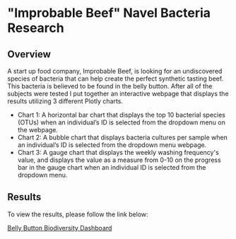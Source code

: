 # "Improbable Beef" Navel Bacteria Research

## Overview

A start up food company, Improbable Beef, is looking for an undiscovered species of bacteria that can help create the perfect synthetic tasting beef. This bacteria is believed to be found in the belly button. After all of the subjects were tested I put together an interactive webpage that displays the results utilizing 3 different Plotly charts. 

  - Chart 1: A horizontal bar chart that displays the top 10 bacterial species (OTUs) when an individual’s ID is selected from the dropdown menu on the webpage.
  - Chart 2: A bubble chart that displays bacteria cultures per sample when an individual’s ID is selected from the dropdown menu webpage.
  - Chart 3: A gauge chart that displays the weekly washing frequency's value, and displays the value as a measure from 0-10 on the progress bar in the gauge chart when an individual ID is selected from the dropdown menu.

## Results

To view the results, please follow the link below:

[Belly Button Biodiversity Dashboard](https://ryanwhited.github.io/Bacteria-Research/)

